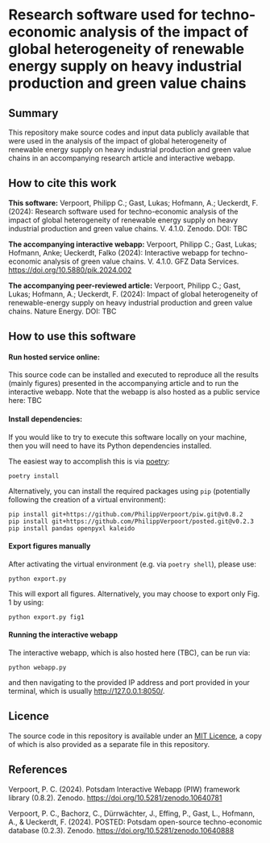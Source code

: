 # Research software used for techno-economic analysis of the impact of global heterogeneity of renewable energy supply on heavy industrial production and green value chains

## Summary
This repository make source codes and input data publicly available that were used in the analysis of the impact of global heterogeneity of renewable energy supply on heavy industrial production and green value chains in an accompanying research article and interactive webapp.

## How  to cite this work
**This software:**
Verpoort, Philipp C.; Gast, Lukas; Hofmann, A.; Ueckerdt, F. (2024): Research software used for techno-economic analysis of the impact of global heterogeneity of renewable energy supply on heavy industrial production and green value chains. V. 4.1.0. Zenodo. DOI: TBC

**The accompanying interactive webapp:**
Verpoort, Philipp C.; Gast, Lukas; Hofmann, Anke; Ueckerdt, Falko (2024): Interactive webapp for techno-economic analysis of green value chains. V. 4.1.0. GFZ Data Services. https://doi.org/10.5880/pik.2024.002

**The accompanying peer-reviewed article:**
Verpoort, Philipp C.; Gast, Lukas; Hofmann, A.; Ueckerdt, F. (2024): Impact of global heterogeneity of renewable-energy supply on heavy industrial production and green value chains. Nature Energy. DOI: TBC

## How to use this software

#### Run hosted service online:
This source code can be installed and executed to reproduce all the results (mainly figures) presented in the accompanying article and to run the interactive webapp. Note that the webapp is also hosted as a public service here: TBC

#### Install dependencies:
If you would like to try to execute this software locally on your machine, then you will need to have its Python dependencies installed.

The easiest way to accomplish this is via [poetry](https://python-poetry.org/):
```commandline
poetry install
```

Alternatively, you can install the required packages using `pip` (potentially following the creation of a virtual environment):

```commandline
pip install git+https://github.com/PhilippVerpoort/piw.git@v0.8.2
pip install git+https://github.com/PhilippVerpoort/posted.git@v0.2.3
pip install pandas openpyxl kaleido
```

#### Export figures manually
After activating the virtual environment (e.g. via `poetry shell`), please use:
```commandline
python export.py
```
This will export all figures. Alternatively, you may choose to export only Fig. 1 by using:
```commandline
python export.py fig1
```

#### Running the interactive webapp
The interactive webapp, which is also hosted here (TBC), can be run via: 
```commandline
python webapp.py
```
and then navigating to the provided IP address and port provided in your terminal, which is usually http://127.0.0.1:8050/.

## Licence
The source code in this repository is available under an [MIT Licence](https://opensource.org/licenses/MIT), a copy of which is also provided as a separate file in this repository.

## References
Verpoort, P. C. (2024). Potsdam Interactive Webapp (PIW) framework library (0.8.2). Zenodo. https://doi.org/10.5281/zenodo.10640781

Verpoort, P. C., Bachorz, C., Dürrwächter, J., Effing, P., Gast, L., Hofmann, A., & Ueckerdt, F. (2024). POSTED: Potsdam open-source techno-economic database (0.2.3). Zenodo. https://doi.org/10.5281/zenodo.10640888
